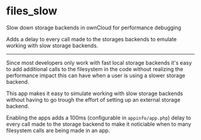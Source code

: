 # files_slow
Slow down storage backends in ownCloud for performance debugging

Adds a delay to every call made to the storages backends to emulate working with slow storage backends.

---

Since most developers only work with fast local storage backends
it's easy to add additional calls to the filesystem in the code
without realizing the performance impact this can have when a user is using a slower storage backend.

This app makes it easy to simulate working with slow storage backends
without having to go trough the effort of setting up an external storage backend.

Enabling the apps adds a 100ms (configurable in `appinfo/app.php`) delay to every call made to the storage backend
to make it noticiable when to many filesystem calls are being made in an app.
